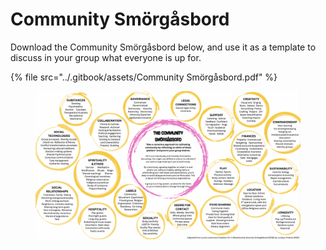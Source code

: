 # Community Smörgåsbord

Download the Community Smörgåsbord below, and use it as a template to discuss in your group what everyone is up for.

{% file src="../.gitbook/assets/Community Smörgåsbord.pdf" %}

<figure><img src="../.gitbook/assets/smorgasbord screenshot.png" alt=""><figcaption></figcaption></figure>
